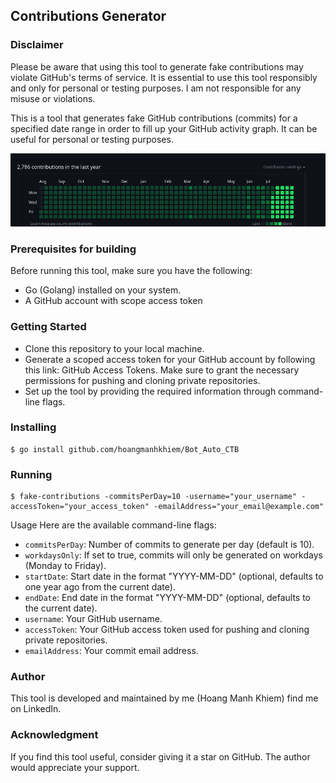 ## Contributions Generator

### Disclaimer
Please be aware that using this tool to generate fake contributions may violate GitHub's terms of service. It is essential to use this tool responsibly and only for personal or testing purposes. I am not responsible for any misuse or violations.

This is a tool that generates fake GitHub contributions (commits) for a specified date range in order to fill up your GitHub activity graph. It can be useful for personal or testing purposes.


<img src="ksnip.png" alt="screenshot"/>


### Prerequisites for building
Before running this tool, make sure you have the following:

- Go (Golang) installed on your system.
- A GitHub account with scope access token


### Getting Started

- Clone this repository to your local machine.
- Generate a scoped access token for your GitHub account by following this link: GitHub Access Tokens. Make sure to grant the necessary permissions for pushing and cloning private repositories.
- Set up the tool by providing the required information through command-line flags.

### Installing

```shell
$ go install github.com/hoangmanhkhiem/Bot_Auto_CTB
```

### Running

```shell
$ fake-contributions -commitsPerDay=10 -username="your_username" -accessToken="your_access_token" -emailAddress="your_email@example.com"
```

Usage
Here are the available command-line flags:

- `commitsPerDay`: Number of commits to generate per day (default is 10).
- `workdaysOnly`: If set to true, commits will only be generated on workdays (Monday to Friday).
- `startDate`: Start date in the format "YYYY-MM-DD" (optional, defaults to one year ago from the current date).
- `endDate`: End date in the format "YYYY-MM-DD" (optional, defaults to the current date).
- `username`: Your GitHub username.
- `accessToken`: Your GitHub access token used for pushing and cloning private repositories.
- `emailAddress`: Your commit email address.

### Author
This tool is developed and maintained by me (Hoang Manh Khiem) find me on LinkedIn.

### Acknowledgment
If you find this tool useful, consider giving it a star on GitHub. The author would appreciate your support.